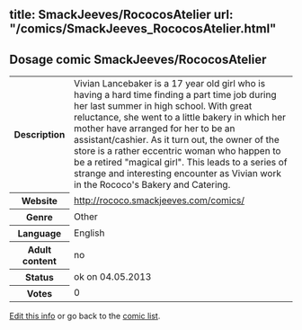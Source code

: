 title: SmackJeeves/RococosAtelier
url: "/comics/SmackJeeves_RococosAtelier.html"
---
Dosage comic SmackJeeves/RococosAtelier
-----------------------------------------

<p id="msg"></p>
<script type="text/javascript">
if (window.location.search === '?edit_info_mail=sent_ok') {
  var elem = document.getElementById("msg");
  elem.innerHTML = 'Edited information sucessfully sent for review, which is usually done daily. Thanks!';
  elem.className = 'ok';
}
</script>
<table class="comicinfo">
<tr>
<th>Description</th><td>Vivian Lancebaker is a 17 year old girl who is having a hard time finding a part time job during her last summer in high school. With great reluctance, she went to a little bakery in which her mother have arranged for her to be an assistant/cashier. As it turn out, the owner of the store is a rather eccentric woman who happen to be a retired &quot;magical girl&quot;. This leads to a series of strange and interesting encounter as Vivian work in the Rococo's Bakery and Catering.</td>
</tr>
<tr>
<th>Website</th><td><a href="http://rococo.smackjeeves.com/comics/">http://rococo.smackjeeves.com/comics/</a></td>
</tr>
<tr>
<th>Genre</th><td>Other</td>
</tr>
<tr>
<th>Language</th><td>English</td>
</tr>
<tr>
<th>Adult content</th><td>no</td>
</tr>
<tr>
<th>Status</th><td>ok on 04.05.2013</td>
</tr>
<tr>
<th>Votes</th><td>0</td>
</tr>
</table>

[Edit this info](SmackJeeves_RococosAtelier_edit.html) or go back to the [comic list](../comic-index.html).
